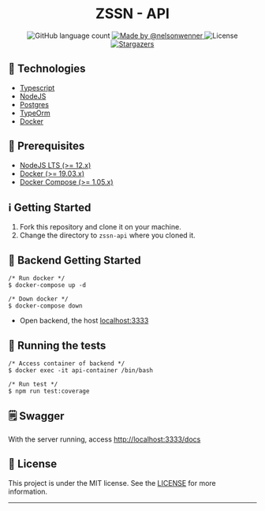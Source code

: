 <h1 align="center">ZSSN - API</h1>

<p align="center">
  <img alt="GitHub language count" src="https://img.shields.io/github/languages/count/nelsonwenner/zssn-api?color=%2304D361">

  <a href="https://github.com/nelsonwenner">
    <img alt="Made by @nelsonwenner" src="https://img.shields.io/badge/made%20by-%40nelsonwenner-%2304D361">
  </a>

  <img alt="License" src="https://img.shields.io/badge/license-MIT-%2304D361">

  <a href="https://github.com/nelsonwenner/ecoleta/stargazers">
    <img alt="Stargazers" src="https://img.shields.io/github/stars/nelsonwenner/zssn-api?style=social">
  </a>
</p>

## :rocket: Technologies

* [Typescript](https://www.typescriptlang.org/)
* [NodeJS](https://nodejs.org/en/)
* [Postgres](www.postgresql.org)
* [TypeOrm](https://typeorm.io/)
* [Docker](https://www.docker.com/)

## :electric_plug: Prerequisites

- [NodeJS LTS (>= 12.x)](https://nodejs.org/)
- [Docker (>= 19.03.x)](https://docs.docker.com/engine/install/ubuntu/)
- [Docker Compose (>= 1.05.x)](https://docs.docker.com/compose/install/)

## :information_source: Getting Started

1. Fork this repository and clone it on your machine.
2. Change the directory to `zssn-api` where you cloned it.

## :closed_lock_with_key: Backend Getting Started 

```shell
/* Run docker */
$ docker-compose up -d

/* Down docker */
$ docker-compose down
```
  * Open backend, the host [localhost:3333](http://localhost:3333) 

## :toolbox: Running the tests

```shell
/* Access container of backend */
$ docker exec -it api-container /bin/bash

/* Run test */
$ npm run test:coverage
```

## :spiral_notepad: Swagger

With the server running, access [http://localhost:3333/docs](http://localhost:3333/docs)

## :memo: License
This project is under the MIT license. See the [LICENSE](LICENSE.md) for more information.

---
